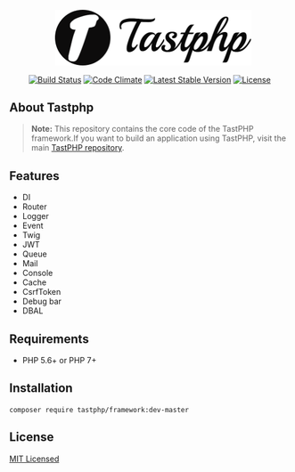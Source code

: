 <p align="center">
    <img height="70%" width="70%" src="https://raw.githubusercontent.com/tastphp-lab/assets/master/logo/tastphp-logo-big.png">
</p>

<p align="center">
<a href="https://travis-ci.org/tastphp/framework"><img src="https://api.travis-ci.org/tastphp/framework.svg?branch=master" alt="Build Status"></a>
<a href="https://codeclimate.com/github/tastphp/framework"><img src="https://codeclimate.com/github/tastphp/framework/badges/gpa.svg" alt="Code Climate"></a>
<a href="https://packagist.org/packages/tastphp/framework"><img src="https://poser.pugx.org/tastphp/framework/v/stable" alt="Latest Stable Version"></a>
<a href="https://packagist.org/packages/tastphp/framework"><img src="https://poser.pugx.org/tastphp/framework/license" alt="License"></a>
</p>

## About Tastphp
>  **Note:** This repository contains the core code of the TastPHP framework.If you want to build an application using TastPHP, visit the main [TastPHP repository](https://github.com/tastphp/tastphp).

## Features

* DI
* Router
* Logger
* Event
* Twig
* JWT
* Queue
* Mail
* Console
* Cache
* CsrfToken
* Debug bar
* DBAL

## Requirements

  * PHP 5.6+ or PHP 7+


## Installation

```
composer require tastphp/framework:dev-master
```


## License
[MIT Licensed](http://www.opensource.org/licenses/MIT)

